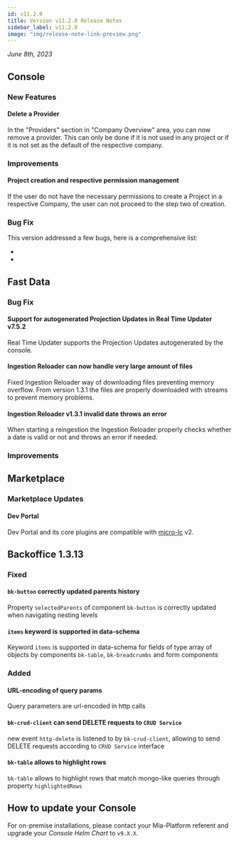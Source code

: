 ```yaml
---
id: v11.2.0
title: Version v11.2.0 Release Notes
sidebar_label: v11.2.0
image: "img/release-note-link-preview.png"
---
```


_June 8th, 2023_

## Console

### New Features

#### Delete a Provider

In the "Providers" section in "Company Overview" area, you can now remove a provider. 
This can only be done if it is not used in any project or if it is not set as the default of the respective company.

### Improvements

#### Project creation and respective permission management 

If the user do not have the necessary permissions to create a Project in a respective Company, the user can not proceed to the step two of creation.

### Bug Fix

This version addressed a few bugs, here is a comprehensive list:

* 
* 

## Fast Data

### Bug Fix

#### Support for autogenerated Projection Updates in Real Time Updater v7.5.2
Real Time Updater supports the Projection Updates autogenerated by the console.

#### Ingestion Reloader can now handle very large amount of files
Fixed Ingestion Reloader way of downloading files preventing memory overflow. From version 1.3.1 the files are properly downloaded with streams to prevent memory problems.

#### Ingestion Reloader v1.3.1 invalid date throws an error
When starting a reingestion the Ingestion Reloader properly checks whether a date is valid or not and throws an error if needed.

### Improvements

## Marketplace

### Marketplace Updates

#### Dev Portal

Dev Portal and its core plugins are compatible with [micro-lc](https://micro-lc.io/docs) v2.

## Backoffice 1.3.13

### Fixed

#### `bk-button` correctly updated parents history
Property `selectedParents` of component `bk-button` is correctly updated when navigating nesting levels

#### `items` keyword is supported in data-schema
Keyword `items` is supported in data-schema for fields of type array of objects by components `bk-table`, `bk-breadcrumbs` and form components

### Added

#### URL-encoding of query params
Query parameters are url-encoded in http calls

#### `bk-crud-client` can send DELETE requests to `CRUD Service`
new event `http-delete` is listened to by `bk-crud-client`, allowing to send DELETE requests according to `CRUD Service` interface

#### `bk-table` allows to highlight rows
`bk-table` allows to highlight rows that match mongo-like queries through property `highlightedRows`

## How to update your Console

For on-premise installations, please contact your Mia-Platform referent and upgrade your _Console Helm Chart_ to `v9.X.X`.
